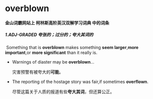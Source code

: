 # overblown

#### 金山词霸网站上 柯林斯高阶英汉双解学习词典 中的词条

##### 1.ADJ-GRADED 夸张的；过分的；夸大其词的

​	Something that is **overblown** makes something **seem larger**,**more important**,or **more significant** than it really is.

- Warnings of diaster may be **overblown**...

  灾害预警有被夸大的**可能**。

- The reporting of the hostage story was fair,if sometimes **overflown**.

  尽管这篇关于人质的报道有些**夸大其词**，但还算公正。